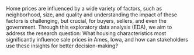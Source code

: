 Home prices are influenced by a wide variety of factors, such as neighborhood, size, and quality and understanding the impact of these factors is challenging, but crucial, for buyers, sellers, and even the government. Through this exploratory data analysis (EDA), we aim to address the research question: What housing characteristics most significantly influence sale prices in Ames, Iowa, and how can stakeholders use these insights for better decision-making?

